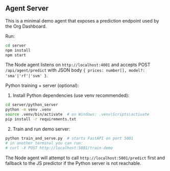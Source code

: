 Agent Server
------------

This is a minimal demo agent that exposes a prediction endpoint used by the Org Dashboard.

Run:

```bash
cd server
npm install
npm start

```

The Node agent listens on `http://localhost:4001` and accepts POST `/api/agent/predict` with JSON body `{ prices: number[], model?: 'sma'|'rf'|'svm' }`.

Python training + server (optional):

1. Install Python dependencies (use venv recommended):

```bash
cd server/python_server
python -m venv .venv
source .venv/bin/activate  # on Windows: .venv\Scripts\activate
pip install -r requirements.txt
```

2. Train and run demo server:

```bash
python train_and_serve.py  # starts FastAPI on port 5001
# in another terminal you can run:
# curl -X POST http://localhost:5001/train-demo
```

The Node agent will attempt to call `http://localhost:5001/predict` first and fallback to the JS predictor if the Python server is not reachable.
